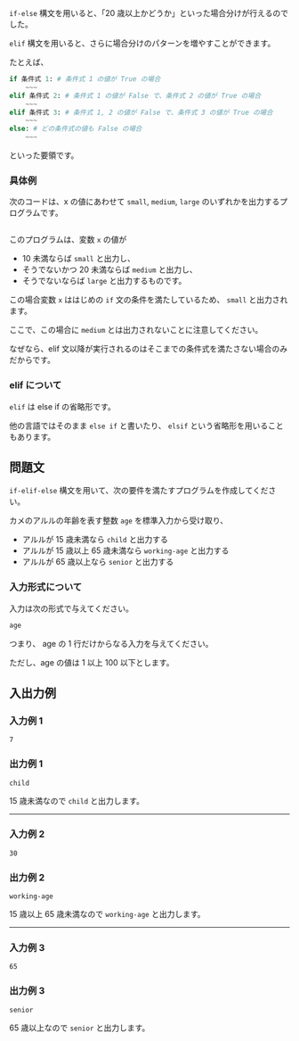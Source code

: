 `if-else` 構文を用いると、「20 歳以上かどうか」といった場合分けが行えるのでした。

`elif` 構文を用いると、さらに場合分けのパターンを増やすことができます。

たとえば、

```python
if 条件式 1: # 条件式 1 の値が True の場合
    ~~~
elif 条件式 2: # 条件式 1 の値が False で、条件式 2 の値が True の場合
    ~~~
elif 条件式 3: # 条件式 1, 2 の値が False で、条件式 3 の値が True の場合
    ~~~
else: # どの条件式の値も False の場合
    ~~~
```

といった要領です。

### 具体例

次のコードは、x の値にあわせて `small`, `medium`, `large` のいずれかを出力するプログラムです。

```python

```

このプログラムは、変数 `x` の値が

- 10 未満ならば `small` と出力し、
- そうでないかつ 20 未満ならば `medium` と出力し、
- そうでないならば `large` と出力するものです。

この場合変数 `x` ははじめの `if` 文の条件を満たしているため、 `small` と出力されます。

ここで、この場合に `medium` とは出力されないことに注意してください。

なぜなら、elif 文以降が実行されるのはそこまでの条件式を満たさない場合のみだからです。

### elif について

`elif` は else if の省略形です。

他の言語ではそのまま `else if` と書いたり、 `elsif` という省略形を用いることもあります。

## 問題文

`if-elif-else` 構文を用いて、次の要件を満たすプログラムを作成してください。

カメのアルルの年齢を表す整数 `age` を標準入力から受け取り、

- アルルが 15 歳未満なら `child` と出力する
- アルルが 15 歳以上 65 歳未満なら `working-age` と出力する
- アルルが 65 歳以上なら `senior` と出力する

### 入力形式について

入力は次の形式で与えてください。

```python
age
```

つまり、 age の 1 行だけからなる入力を与えてください。

ただし、age の値は 1 以上 100 以下とします。

## 入出力例

### 入力例 1

```text
7
```

### 出力例 1

```text
child
```

15 歳未満なので `child` と出力します。

---

### 入力例 2

```text
30
```

### 出力例 2

```text
working-age
```

15 歳以上 65 歳未満なので `working-age` と出力します。

---

### 入力例 3

```text
65
```

### 出力例 3

```text
senior
```

65 歳以上なので `senior` と出力します。
